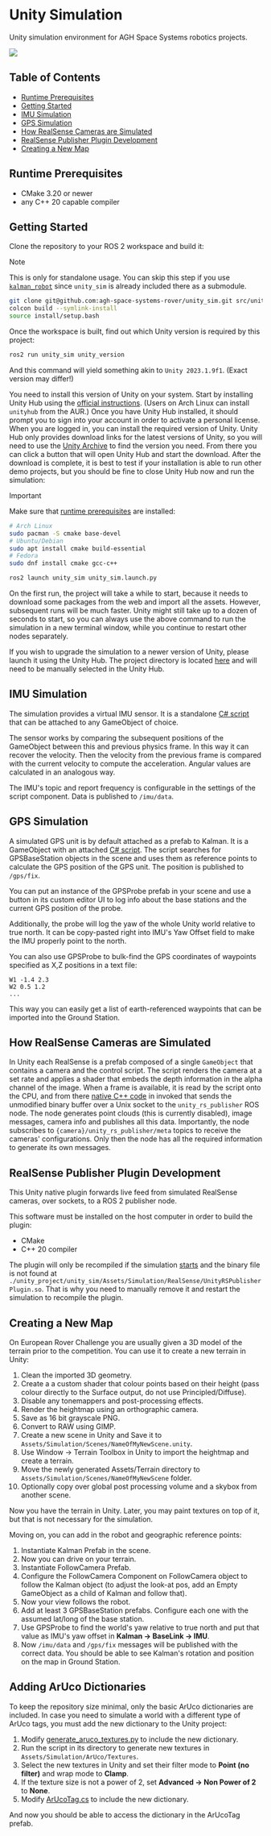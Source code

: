 # Unity Simulation

Unity simulation environment for AGH Space Systems robotics projects.

![](./docs/cover.png)

## Table of Contents

- [Runtime Prerequisites](#runtime-prerequisites)
- [Getting Started](#getting-started)
- [IMU Simulation](#imu-simulation)
- [GPS Simulation](#gps-simulation)
- [How RealSense Cameras are Simulated](#how-realsense-cameras-are-simulated)
- [RealSense Publisher Plugin Development](#realsense-publisher-plugin-development)
- [Creating a New Map](#creating-a-new-map)

## Runtime Prerequisites

- CMake 3.20 or newer
- any C++ 20 capable compiler

## Getting Started

Clone the repository to your ROS 2 workspace and build it:

> [!NOTE]
> This is only for standalone usage.
> You can skip this step if you use [`kalman_robot`](https://github.com/agh-space-systems-rover/kalman_robot) since `unity_sim` is already included there as a submodule.

```bash
git clone git@github.com:agh-space-systems-rover/unity_sim.git src/unity_sim
colcon build --symlink-install
source install/setup.bash
```

Once the workspace is built, find out which Unity version is required by this project:

```bash
ros2 run unity_sim unity_version
```

And this command will yield something akin to `Unity 2023.1.9f1`. (Exact version may differ!)

You need to install this version of Unity on your system. Start by installing Unity Hub using the [official instructions](https://docs.unity3d.com/hub/manual/InstallHub.html#install-hub-linux). (Users on Arch Linux can install `unityhub` from the AUR.) Once you have Unity Hub installed, it should prompt you to sign into your account in order to activate a personal license. When you are logged in, you can install the required version of Unity. Unity Hub only provides download links for the latest versions of Unity, so you will need to use the [Unity Archive](https://unity.com/releases/editor/archive) to find the version you need. From there you can click a button that will open Unity Hub and start the download. After the download is complete, it is best to test if your installation is able to run other demo projects, but you should be fine to close Unity Hub now and run the simulation:

> [!IMPORTANT]
> Make sure that [runtime prerequisites](#runtime-prerequisites) are installed:
>
> ```bash
> # Arch Linux
> sudo pacman -S cmake base-devel
> # Ubuntu/Debian
> sudo apt install cmake build-essential
> # Fedora
> sudo dnf install cmake gcc-c++
> ```

```bash
ros2 launch unity_sim unity_sim.launch.py
```

On the first run, the project will take a while to start, because it needs to download some packages from the web and import all the assets. However, subsequent runs will be much faster. Unity might still take up to a dozen of seconds to start, so you can always use the above command to run the simulation in a new terminal window, while you continue to restart other nodes separately.

If you wish to upgrade the simulation to a newer version of Unity, please launch it using the Unity Hub. The project directory is located [here](./unity_project/unity_sim) and will need to be manually selected in the Unity Hub.

## IMU Simulation

The simulation provides a virtual IMU sensor. It is a standalone [C# script](./unity_sim/Assets/Simulation/IMU/IMU.cs) that can be attached to any GameObject of choice.

The sensor works by comparing the subsequent positions of the GameObject between this and previous physics frame. In this way it can recover the velocity. Then the velocity from the previous frame is compared with the current velocity to compute the acceleration. Angular values are calculated in an analogous way.

The IMU's topic and report frequency is configurable in the settings of the script component. Data is published to `/imu/data`.

## GPS Simulation

A simulated GPS unit is by default attached as a prefab to Kalman. It is a GameObject with an attached [C# script](./unity_project/unity_sim/Assets/Simulation/GPS/GPS.cs). The script searches for GPSBaseStation objects in the scene and uses them as reference points to calculate the GPS position of the GPS unit. The position is published to `/gps/fix`.

You can put an instance of the GPSProbe prefab in your scene and use a button in its custom editor UI to log info about the base stations and the current GPS position of the probe.

Additionally, the probe will log the yaw of the whole Unity world relative to true north. It can be copy-pasted right into IMU's Yaw Offset field to make the IMU properly point to the north.

You can also use GPSProbe to bulk-find the GPS coordinates of waypoints specified as X,Z positions in a text file:
```
W1 -1.4 2.3
W2 0.5 1.2
...
```
This way you can easily get a list of earth-referenced waypoints that can be imported into the Ground Station.

## How RealSense Cameras are Simulated

In Unity each RealSense is a prefab composed of a single `GameObject` that contains a camera and the control script. The script renders the camera at a set rate and applies a shader that embeds the depth information in the alpha channel of the image. When a frame is available, it is read by the script onto the CPU, and from there [native C++ code](./unity_project/unity_rs_publisher_plugin/) in invoked that sends the unmodified binary buffer over a Unix socket to the `unity_rs_publisher` ROS node. The node generates point clouds (this is currently disabled), image messages, camera info and publishes all this data. Importantly, the node subscribes to `{camera}/unity_rs_publisher/meta` topics to receive the cameras' configurations. Only then the node has all the required information to generate its own messages. 

## RealSense Publisher Plugin Development

This Unity native plugin forwards live feed from simulated RealSense cameras, over sockets, to a ROS 2 publisher node.

This software must be installed on the host computer in order to build the plugin:
- CMake
- C++ 20 compiler

The plugin will only be recompiled if the simulation [starts](./unity_sim/unity_sim/unity_sim_node.py) and the binary file is not found at `./unity_project/unity_sim/Assets/Simulation/RealSense/UnityRSPublisherPlugin.so`. That is why you need to manually remove it and restart the simulation to recompile the plugin.

## Creating a New Map

On European Rover Challenge you are usually given a 3D model of the terrain prior to the competition.
You can use it to create a new terrain in Unity:

1. Clean the imported 3D geometry.
2. Create a a custom shader that colour points based on their height (pass colour directly to the Surface output, do not use Principled/Diffuse).
3. Disable any tonemappers and post-processing effects.
4. Render the heightmap using an orthographic camera.
5. Save as 16 bit grayscale PNG.
6. Convert to RAW using GIMP.
7. Create a new scene in Unity and Save it to `Assets/Simulation/Scenes/NameOfMyNewScene.unity`.
8. Use Window -> Terrain Toolbox in Unity to import the heightmap and create a terrain.
9. Move the newly generated Assets/Terrain directory to `Assets/Simulation/Scenes/NameOfMyNewScene` folder.
10. Optionally copy over global post processing volume and a skybox from another scene.

Now you have the terrain in Unity.
Later, you may paint textures on top of it, but that is not necessary for the simulation.

Moving on, you can add in the robot and geographic reference points:

1. Instantiate Kalman Prefab in the scene.
2. Now you can drive on your terrain.
3. Instantiate FollowCamera Prefab.
4. Configure the FollowCamera Component on FollowCamera object to follow the Kalman object (to adjust the look-at pos, add an Empty GameObject as a child of Kalman and follow that).
5. Now your view follows the robot.
6. Add at least 3 GPSBaseStation prefabs. Configure each one with the assumed lat/long of the base station.
7. Use GPSProbe to find the world's yaw relative to true north and put that value as IMU's yaw offset in **Kalman -> BaseLink -> IMU**.
8. Now `/imu/data` and `/gps/fix` messages will be published with the correct data. You should be able to see Kalman's rotation and position on the map in Ground Station.

## Adding ArUco Dictionaries

To keep the repository size minimal, only the basic ArUco dictionaries are included.
In case you need to simulate a world with a different type of ArUco tags, you must add the new dictionary to the Unity project:

1. Modify [generate_aruco_textures.py](unity_project/unity_sim/generate_aruco_textures.py) to include the new dictionary.
2. Run the script in its directory to generate new textures in `Assets/Simulation/ArUco/Textures`.
3. Select the new textures in Unity and set their filter mode to **Point (no filter)** and wrap mode to **Clamp**.
4. If the texture size is not a power of 2, set **Advanced -> Non Power of 2** to **None**.
5. Modify [ArUcoTag.cs](unity_project/unity_sim/Assets/Simulation/ArUco/ArUcoTag.cs) to include the new dictionary.

And now you should be able to access the dictionary in the ArUcoTag prefab.
